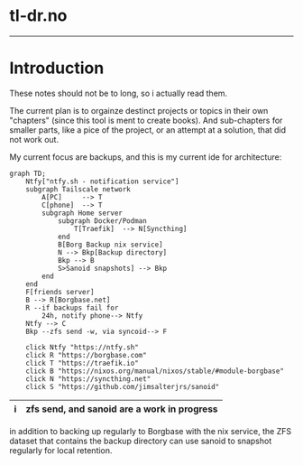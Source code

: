 # tl-dr.no
---

# Introduction
These notes should not be to long, so i actually read them.

The current plan is to orgainze destinct projects or topics in their own "chapters" (since this tool is ment to create books).
And sub-chapters for smaller parts, like a pice of the project, or an attempt at a solution, that did not work out.

My current focus are backups, and this is my current ide for architecture:


```mermaid
graph TD;
    Ntfy["ntfy.sh - notification service"]
    subgraph Tailscale network
        A[PC]     --> T
        C[phone]  --> T
        subgraph Home server
            subgraph Docker/Podman
                T[Traefik]  --> N[Syncthing]
            end
            B[Borg Backup nix service]
            N --> Bkp[Backup directory]
            Bkp --> B
            S>Sanoid snapshots] --> Bkp
        end
    end
    F[friends server]
    B --> R[Borgbase.net]
    R --if backups fail for
        24h, notify phone--> Ntfy
    Ntfy --> C
    Bkp --zfs send -w, via syncoid--> F
    
    click Ntfy "https://ntfy.sh"
    click R "https://borgbase.com"
    click T "https://traefik.io"
    click B "https://nixos.org/manual/nixos/stable/#module-borgbase"
    click N "https://syncthing.net"
    click S "https://github.com/jimsalterjrs/sanoid"
```
| ℹ️ | zfs send, and sanoid are a work in progress |
|----|---------------------------------------------|

in addition to backing up regularly to Borgbase with the nix service, the ZFS dataset that contains the backup directory can use sanoid to snapshot regularly for local retention.
